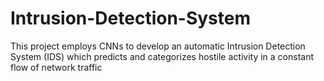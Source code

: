 # Intrusion-Detection-System
This project employs CNNs to develop an automatic Intrusion Detection System (IDS) which predicts and categorizes hostile activity in a constant flow of network traffic
